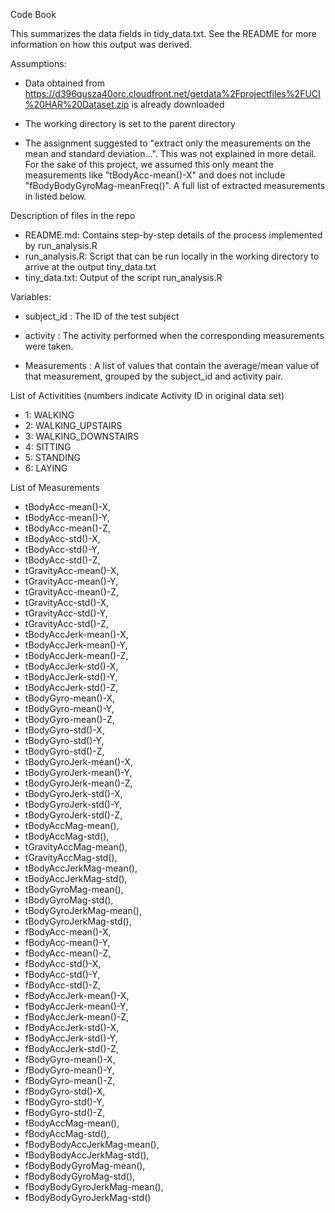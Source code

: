 Code Book

This summarizes the data fields in tidy_data.txt. See the README for more information on how this output was derived.


Assumptions:
- Data obtained from https://d396qusza40orc.cloudfront.net/getdata%2Fprojectfiles%2FUCI%20HAR%20Dataset.zip is already downloaded

- The working directory is set to the parent directory

- The assignment suggested to "extract only the measurements on the mean and standard deviation...". This was not explained in more detail. For the sake of this project, we assumed this only meant the measurements like "tBodyAcc-mean()-X" and does not include "fBodyBodyGyroMag-meanFreq()". A full list of extracted measurements in listed below.

Description of files in the repo

- README.md: Contains step-by-step details of the process implemented by run_analysis.R 
- run_analysis.R: Script that can be run locally in the working directory to arrive at the output tiny_data.txt
- tiny_data.txt: Output of the script run_analysis.R 

Variables:

- subject_id : The ID of the test subject

- activity : The activity performed when the corresponding measurements were taken.

- Measurements : A list of values that contain the average/mean value of that measurement, grouped by the subject_id and activity pair.


List of Activitities (numbers indicate Activity ID in original data set)

- 1: WALKING
- 2: WALKING_UPSTAIRS
- 3: WALKING_DOWNSTAIRS
- 4: SITTING
- 5: STANDING
- 6: LAYING


List of Measurements

- tBodyAcc-mean()-X,
- tBodyAcc-mean()-Y,
- tBodyAcc-mean()-Z,
- tBodyAcc-std()-X,
- tBodyAcc-std()-Y,
- tBodyAcc-std()-Z,
- tGravityAcc-mean()-X,
- tGravityAcc-mean()-Y,
- tGravityAcc-mean()-Z,
- tGravityAcc-std()-X,
- tGravityAcc-std()-Y,
- tGravityAcc-std()-Z,
- tBodyAccJerk-mean()-X,
- tBodyAccJerk-mean()-Y,
- tBodyAccJerk-mean()-Z,
- tBodyAccJerk-std()-X,
- tBodyAccJerk-std()-Y,
- tBodyAccJerk-std()-Z,
- tBodyGyro-mean()-X,
- tBodyGyro-mean()-Y,
- tBodyGyro-mean()-Z,
- tBodyGyro-std()-X,
- tBodyGyro-std()-Y,
- tBodyGyro-std()-Z,
- tBodyGyroJerk-mean()-X,
- tBodyGyroJerk-mean()-Y,
- tBodyGyroJerk-mean()-Z,
- tBodyGyroJerk-std()-X,
- tBodyGyroJerk-std()-Y,
- tBodyGyroJerk-std()-Z,
- tBodyAccMag-mean(),
- tBodyAccMag-std(),
- tGravityAccMag-mean(),
- tGravityAccMag-std(),
- tBodyAccJerkMag-mean(),
- tBodyAccJerkMag-std(),
- tBodyGyroMag-mean(),
- tBodyGyroMag-std(),
- tBodyGyroJerkMag-mean(),
- tBodyGyroJerkMag-std(),
- fBodyAcc-mean()-X,
- fBodyAcc-mean()-Y,
- fBodyAcc-mean()-Z,
- fBodyAcc-std()-X,
- fBodyAcc-std()-Y,
- fBodyAcc-std()-Z,
- fBodyAccJerk-mean()-X,
- fBodyAccJerk-mean()-Y,
- fBodyAccJerk-mean()-Z,
- fBodyAccJerk-std()-X,
- fBodyAccJerk-std()-Y,
- fBodyAccJerk-std()-Z,
- fBodyGyro-mean()-X,
- fBodyGyro-mean()-Y,
- fBodyGyro-mean()-Z,
- fBodyGyro-std()-X,
- fBodyGyro-std()-Y,
- fBodyGyro-std()-Z,
- fBodyAccMag-mean(),
- fBodyAccMag-std(),
- fBodyBodyAccJerkMag-mean(),
- fBodyBodyAccJerkMag-std(),
- fBodyBodyGyroMag-mean(),
- fBodyBodyGyroMag-std(),
- fBodyBodyGyroJerkMag-mean(),
- fBodyBodyGyroJerkMag-std()
